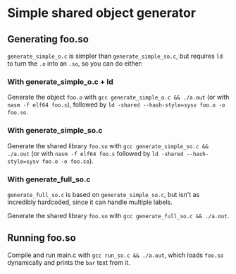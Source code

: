 # Simple shared object generator

## Generating foo.so

`generate_simple_o.c` is simpler than `generate_simple_so.c`, but requires `ld` to turn the `.o` into an `.so`, so you can do either:

### With generate_simple_o.c + ld

Generate the object `foo.o` with `gcc generate_simple_o.c && ./a.out` (or with `nasm -f elf64 foo.s`), followed by `ld -shared --hash-style=sysv foo.o -o foo.so`.

### With generate_simple_so.c

Generate the shared library `foo.so` with `gcc generate_simple_so.c && ./a.out` (or with `nasm -f elf64 foo.s` followed by `ld -shared --hash-style=sysv foo.o -o foo.so`).

### With generate_full_so.c

`generate_full_so.c` is based on `generate_simple_so.c`, but isn't as incredibly hardcoded, since it can handle multiple labels.

Generate the shared library `foo.so` with `gcc generate_full_so.c && ./a.out`.

## Running foo.so

Compile and run main.c with `gcc run_so.c && ./a.out`, which loads `foo.so` dynamically and prints the `bar` text from it.
